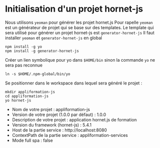 # Initialisation d'un projet hornet-js

Nous utilisons `yeoman` pour générer les projet hornet.js
Pour rapelle `yeoman` est un générateur de projet qui se base sur des templates.
Le template qui sera utilisé pour générer un projet hornet-js est `generator-hornet-js`
Il faut installer `yeoman` et `generator-hornet-js` en global

```
npm install -g yo
npm install -g generator-hornet-js
```

Créer un lien symbolique pour yo dans `$HOME/bin` sinon la commande `yo` ne sera pas reconnue
```
ln -s $HOME/.npm-global/bin/yo
```

Se positionner dans le workspace dans lequel sera généré le projet :
 ```
mkdir appliformation-js
cd appliformation-js
yo hornet-js
 ```
- Nom de votre projet : appliformation-js
- Version de votre projet (1.0.0 par défaut) : 1.0.0
- Description de votre projet : application hornet.js de formation
- Version du framework (hornet-js) : 5.4.1
- Host de la partie service : http://localhost:8080
- ContextPath de la partie service : appliformation-services
- Mode full spa : false

